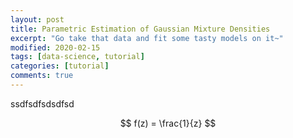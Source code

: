 ```yaml
---
layout: post
title: Parametric Estimation of Gaussian Mixture Densities
excerpt: "Go take that data and fit some tasty models on it~"
modified: 2020-02-15
tags: [data-science, tutorial]
categories: [tutorial]
comments: true
---
```


ssdfsdfsdsdfsd

$$ f(z) = \frac{1}{z} $$